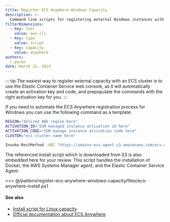```yaml
---
title: Register ECS Anywhere Windows Capacity
description: >-
  Command line scripts for registering external Windows instances with an ECS Cluster
filterDimensions:
  - key: tool
    value: aws-cli
  - key: type
    value: script
  - key: capacity
    value: anywhere
authors:
  - peckn
date: March 15, 2023
---
```


::: tip
The easiest way to register external capacity with an ECS cluster is to use the Elastic Container Service web console, as it will automatically create an activation key and code, and prepopulate the commands with the right activation key for you.
:::

If you need to automate the ECS Anywhere registration process for Windows you can use the following command as a template:

```sh
REGION="desired AWS region here"
ACTIVATION_ID="SSM managed instance activation id here"
ACTIVATION_CODE="SSM manage instance activation code here"
CLUSTER="ecs cluster name here"

Invoke-RestMethod -URI "https://amazon-ecs-agent.s3.amazonaws.com/ecs-anywhere-install.ps1" -OutFile "ecs-anywhere-install.ps1"; .\ecs-anywhere-install.ps1 -Region $REGION -Cluster $CLUSTER -ActivationID $ACTIVATION_ID -ActivationCode $ACTIVATION_CODE
```

The referenced install script which is downloaded from S3 is also embedded here for your review. This script handles the installation of Docker, the AWS Systems Manager agent, and the Elastic Container Service Agent:

<<< @/pattern/register-ecs-anywhere-windows-capacity/files/ecs-anywhere-install.ps1

#### See also

- [Install script for Linux capacity](/register-ecs-anywhere-linux-capacity)
- [Official documentation about ECS Anywhere](https://docs.aws.amazon.com/AmazonECS/latest/developerguide/ecs-anywhere.html)